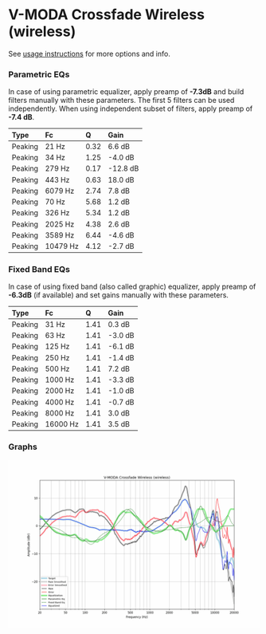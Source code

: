 # V-MODA Crossfade Wireless (wireless)
See [usage instructions](https://github.com/jaakkopasanen/AutoEq#usage) for more options and info.

### Parametric EQs
In case of using parametric equalizer, apply preamp of **-7.3dB** and build filters manually
with these parameters. The first 5 filters can be used independently.
When using independent subset of filters, apply preamp of **-7.4 dB**.

| Type    | Fc       |    Q | Gain     |
|:--------|:---------|:-----|:---------|
| Peaking | 21 Hz    | 0.32 | 6.6 dB   |
| Peaking | 34 Hz    | 1.25 | -4.0 dB  |
| Peaking | 279 Hz   | 0.17 | -12.8 dB |
| Peaking | 443 Hz   | 0.63 | 18.0 dB  |
| Peaking | 6079 Hz  | 2.74 | 7.8 dB   |
| Peaking | 70 Hz    | 5.68 | 1.2 dB   |
| Peaking | 326 Hz   | 5.34 | 1.2 dB   |
| Peaking | 2025 Hz  | 4.38 | 2.6 dB   |
| Peaking | 3589 Hz  | 6.44 | -4.6 dB  |
| Peaking | 10479 Hz | 4.12 | -2.7 dB  |

### Fixed Band EQs
In case of using fixed band (also called graphic) equalizer, apply preamp of **-6.3dB**
(if available) and set gains manually with these parameters.

| Type    | Fc       |    Q | Gain    |
|:--------|:---------|:-----|:--------|
| Peaking | 31 Hz    | 1.41 | 0.3 dB  |
| Peaking | 63 Hz    | 1.41 | -3.0 dB |
| Peaking | 125 Hz   | 1.41 | -6.1 dB |
| Peaking | 250 Hz   | 1.41 | -1.4 dB |
| Peaking | 500 Hz   | 1.41 | 7.2 dB  |
| Peaking | 1000 Hz  | 1.41 | -3.3 dB |
| Peaking | 2000 Hz  | 1.41 | -1.0 dB |
| Peaking | 4000 Hz  | 1.41 | -0.7 dB |
| Peaking | 8000 Hz  | 1.41 | 3.0 dB  |
| Peaking | 16000 Hz | 1.41 | 3.5 dB  |

### Graphs
![](./V-MODA%20Crossfade%20Wireless%20(wireless).png)
